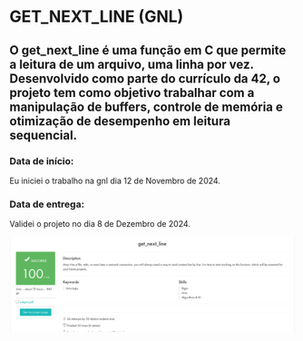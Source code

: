# GET_NEXT_LINE (GNL)
## O get_next_line é uma função em C que permite a leitura de um arquivo, uma linha por vez. Desenvolvido como parte do currículo da 42, o projeto tem como objetivo trabalhar com a manipulação de buffers, controle de memória e otimização de desempenho em leitura sequencial.

### Data de início:
Eu iniciei o trabalho na gnl dia 12 de Novembro de 2024.
### Data de entrega:
Validei o projeto no dia 8 de Dezembro de 2024.

![print_intra](assets/gnl.png)

